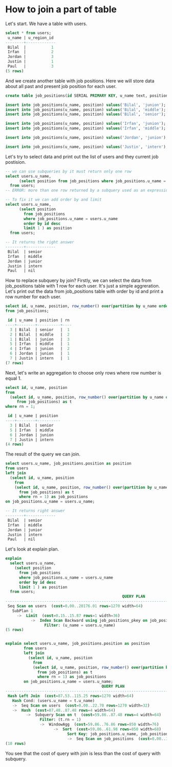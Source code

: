 # How to join a part of table

Let's start. We have a table with users.

```sql
select * from users;
 u_name | u_region_id
--------+-------------
 Bilal  |           1
 Irfan  |           2
 Jordan |           3
 Justin |           1
 Paul   |           3
(5 rows)
```

And we create another table with job positions. Here we will store data about all past and present job position for each user.

```sql
create table job_positions(id SERIAL PRIMARY KEY, u_name text, position text);

insert into job_positions(u_name, position) values('Bilal', 'junion');
insert into job_positions(u_name, position) values('Bilal', 'middle');
insert into job_positions(u_name, position) values('Bilal', 'senior');

insert into job_positions(u_name, position) values('Irfan', 'junion');
insert into job_positions(u_name, position) values('Irfan', 'middle');

insert into job_positions(u_name, position) values('Jordan', 'junion');

insert into job_positions(u_name, position) values('Justin', 'intern');
```

Let's try to select data and print out the list of users and they current job postision.

```sql
-- we can use subqueries by it must return only one row
select users.u_name,
      (select position from job_positions where job_positions.u_name = users.u_name) as position
  from users;
-- ERROR: more than one row returned by a subquery used as an expression

-- To fix it we can add order by and limit
select users.u_name,
      (select position
        from job_positions
        where job_positions.u_name = users.u_name
        order by id desc
        limit 1 ) as position
  from users;

-- It returns the right answer
--------+-------------
 Bilal  | senior
 Irfan  | middle
 Jordan | junior
 Justin | intern
 Paul   | nil
```

How to replace subquery by join? Firstly, we can select the data from job_positions table with 1 row for each user. It's just a simple aggreration. Let's print out the data from job_positions table with order by id and print a row number for each user.

```sql
select id, u_name, position, row_number() over(partition by u_name order by id desc) as rn
from job_positions;

 id | u_name | position | rn
----+--------+----------+----
  3 | Bilal  | senior   |  1
  2 | Bilal  | middle   |  2
  1 | Bilal  | junion   |  3
  5 | Irfan  | middle   |  1
  4 | Irfan  | junion   |  2
  6 | Jordan | junion   |  1
  7 | Justin | intern   |  1
(7 rows)

```

Next, let's write an aggregation to choose only rows where row number is equal 1.

```sql
select id, u_name, position
from
  (select id, u_name, position, row_number() over(partition by u_name order by id desc) as rn
     from job_positions) as t
where rn = 1;

 id | u_name | position
----+--------+----------
  3 | Bilal  | senior
  5 | Irfan  | middle
  6 | Jordan | junion
  7 | Justin | intern
(4 rows)
```

The result of the query we can join.

```sql
select users.u_name, job_positions.position as position
from users
left join
  (select id, u_name, position
    from
    (select id, u_name, position, row_number() over(partition by u_name order by id desc) as rn
      from job_positions) as t
      where rn = 1) as job_positions
on job_positions.u_name = users.u_name;

-- It returns right answer
--------+-------------
 Bilal  | senior
 Irfan  | middle
 Jordan | junior
 Justin | intern
 Paul   | nil
```


Let's look at explain plan.

```sql
explain
  select users.u_name,
    (select position
      from job_positions
      where job_positions.u_name = users.u_name
      order by id desc
      limit 1 ) as position
  from users;
                                                   QUERY PLAN
-----------------------------------------------------------------------------------------------------------------
 Seq Scan on users  (cost=0.00..20176.01 rows=1270 width=64)
   SubPlan 1
     ->  Limit  (cost=0.15..15.87 rows=1 width=36)
           ->  Index Scan Backward using job_positions_pkey on job_positions  (cost=0.15..63.02 rows=4 width=36)
                 Filter: (u_name = users.u_name)
(5 rows)


explain select users.u_name, job_positions.position as position
        from users
        left join
          (select id, u_name, position
            from
            (select id, u_name, position, row_number() over(partition by u_name order by id desc) as rn
              from job_positions) as t
              where rn = 1) as job_positions
        on job_positions.u_name = users.u_name;
                                          QUERY PLAN
-----------------------------------------------------------------------------------------------
 Hash Left Join  (cost=87.53..115.25 rows=1270 width=64)
   Hash Cond: (users.u_name = t.u_name)
   ->  Seq Scan on users  (cost=0.00..22.70 rows=1270 width=32)
   ->  Hash  (cost=87.48..87.48 rows=4 width=64)
         ->  Subquery Scan on t  (cost=59.86..87.48 rows=4 width=64)
               Filter: (t.rn = 1)
               ->  WindowAgg  (cost=59.86..76.86 rows=850 width=76)
                     ->  Sort  (cost=59.86..61.98 rows=850 width=68)
                           Sort Key: job_positions.u_name, job_positions.id DESC
                           ->  Seq Scan on job_positions  (cost=0.00..18.50 rows=850 width=68)
(10 rows)
```

You see that the cost of query with join is less than the cost of query with subquery.
